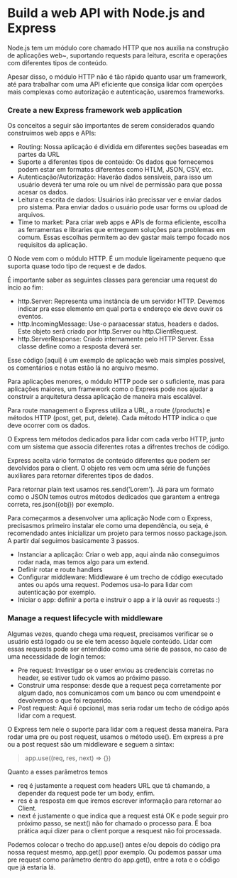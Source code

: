 # Build a web API with Node.js and Express

Node.js tem um módulo core chamado HTTP que nos auxilia na construção de aplicações web~, suportando requests para leitura, escrita e operações com diferentes tipos de conteúdo.

Apesar disso, o módulo HTTP não é tão rápido quanto usar um framework, até para trabalhar com uma API eficiente que consiga lidar com operções mais complexas como autorização e autenticação, usaremos frameworks.

### Create a new Express framework web application

Os conceitos a seguir são importantes de serem considerados quando construímos web apps e APIs:
- Routing: Nossa aplicação é dividida em diferentes seções baseadas em partes da URL
- Suporte a diferentes tipos de conteúdo: Os dados que fornecemos podem estar em formatos diferentes como HTLM, JSON, CSV, etc.
- Autenticação/Autorização: Haverão dados sensíveis, para isso um usuário deverá ter uma role ou um nível de permissão para que possa acesar os dados.
- Leitura e escrita de dados: Usuários irão precissar ver e enviar dados pro sistema. Para enviar dados o usuário pode usar forms ou upload de arquivos.
- Time to market: Para criar web apps e APIs de forma eficiente, escolha as ferramentas e libraries que entreguem soluções para problemas em comum. Essas escolhas permitem ao dev gastar mais tempo focado nos requisitos da aplicação.

O Node vem com o módulo HTTP. É um module ligeiramente pequeno que suporta quase todo tipo de request e de dados.

É importante saber as seguintes classes para gerenciar uma request do íncio ao fim:
- http.Server: Representa uma instância de um servidor HTTP. Devemos indicar pra esse elemento em qual porta e endereço ele deve ouvir os eventos.
- http.IncomingMessage: Use-o paraacessar status, headers e dados. Este objeto será criado por http.Server ou http.ClientRequest.
- http.ServerResponse: Criado internamente pelo HTTP Server. Essa classe define como a resposta deverá ser.

Esse código [aqui] é um exemplo de aplicação web mais simples possível, os comentários e notas estão lá no arquivo mesmo.

Para aplicações menores, o módulo HTTP pode ser o suficiente, mas para aplicações maiores, um framework como o Express pode nos ajudar a construir a arquitetura dessa aplicação de maneira mais escalável.

Para route management o Express utiliza a URL, a route (/products) e métodos HTTP (post, get, put, delete). Cada método HTTP indica o que deve ocorrer com os dados.

O Express tem métodos dedicados para lidar com cada verbo HTTP, junto com um sistema que associa diferentes rotas a difrentes trechos de código.

Express aceita vário formatos de conteúdo diferentes que podem ser devolvidos para o client. O objeto res vem ocm uma série de funções auxiliares para retornar diferentes tipos de dados.

Para retornar plain text usamos res.send('Lorem'). Já para um formato como o JSON temos outros métodos dedicados que garantem a entrega correta, res.json({obj}) por exemplo.

Para começarmos a desenvolver uma aplicação Node com o Express, precisasmos primeiro instalar ele como uma dependência, ou seja, é recomendado antes inicializar um projeto para termos nosso package.json. A partir daí seguimos basicamente 3 passos.
- Instanciar a aplicação: Criar o web app, aqui ainda não conseguimos rodar nada, mas temos algo para um extend.
- Definir rotar e route handlers
- Configurar middleware: Middleware é um trecho de código executado antes ou após uma request. Podemos usa-lo para lidar com autenticação por exemplo.
- Iniciar o app: definir a porta e instruir o app a ir lá ouvir as requests :)

### Manage a request lifecycle with middleware

Algumas vezes, quando chega uma request, precisamos verificar se o usuário está logado ou se ele tem acesso àquele conteúdo. Lidar com essas requests pode ser entendido como uma série de passos, no caso de uma necessidade de login temos:
- Pre request: Investigar se o user enviou as credenciais corretas no header, se estiver tudo ok vamos ao próximo passo.
- Construir uma response: desde que a request peça corretamente por algum dado, nos comunicamos com um banco ou com umendpoint e devolvemos o que foi requerido.
- Post request: Aqui é opcional, mas seria rodar um techo de código após lidar com a request.

O Express tem nele o suporte para lidar com a request dessa maneira. Para rodar uma pre ou post request, usamos o método use(). Em express a pre ou a post request são um middleware e seguem a sintax:
> app.use((req, res, next) => {})

Quanto a esses parâmetros temos
- req é justamente a request com headers URL que tá chamando, a depender da request pode ter um body, enfim.
- res é a resposta em que iremos escrever informação para retornar ao Client.
- next é justamente o que indica que a request está OK e pode seguir pro próximo passo, se next() não for chamado o processo para. É boa prática aqui dizer para o client porque a resquest não foi processada.

Podemos colocar o trecho do app.use() antes e/ou depois do código pra nossa request mesmo, app.get() ppor exemplo. Ou podemos passar uma pre request como parâmetro dentro do app.get(), entre a rota e o código que já estaria lá.

